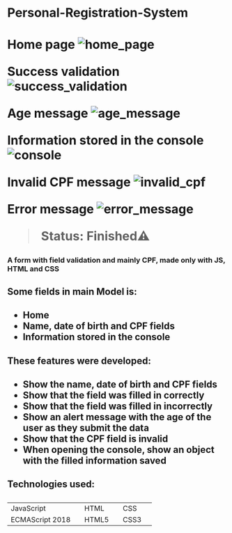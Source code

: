 <h1> Personal-Registration-System <h1/> 

Home page
![home_page](https://user-images.githubusercontent.com/85200731/183662761-49ec7c19-ac96-47bd-a75c-3539aa4f1a35.png)

Success validation
![success_validation](https://user-images.githubusercontent.com/85200731/183663281-93ca6868-5d10-42b4-acac-2b72296a3979.png) 

Age message
![age_message](https://user-images.githubusercontent.com/85200731/183663581-8a10e574-9eaa-4507-9595-05c4247714f1.png)

Information stored in the console
![console](https://user-images.githubusercontent.com/85200731/183663974-ef10e199-2851-434b-81af-04009ac477b9.png) 

Invalid CPF message 
![invalid_cpf](https://user-images.githubusercontent.com/85200731/183664436-dc584ad3-f247-4c61-af64-6739efc2df44.png) 

Error message 
![error_message](https://user-images.githubusercontent.com/85200731/183664530-40ad093a-b8c1-445a-bfe0-c16c6e59db0e.png)

> Status: Finished⚠️

<h3> A form with field validation and mainly CPF, made only with JS, HTML and CSS <h3/> 

<h2> Some fields in main Model is:  <h2/> 

+ Home
+ Name, date of birth and CPF fields
+ Information stored in the console

<h2> These features were developed: <h2/> 

- Show the name, date of birth and CPF fields
- Show that the field was filled in correctly 
- Show that the field was filled in incorrectly 
- Show an alert message with the age of the user as they submit the data 
- Show that the CPF field is invalid 
- When opening the console, show an object with the filled information saved

<h2> Technologies used: <h2/> 
<table> 
  <tr> 
    <td> 
      JavaScript
    <td/> 
    <td> 
      HTML
    <td/> 
    <td> 
      CSS
    <td/>
  <tr/>
  <tr> 
    <td> 
      ECMAScript 2018
    <td/> 
    <td> 
      HTML5
    <td/> 
    <td> 
      CSS3
    <td/>
  <tr/>
<table/>
